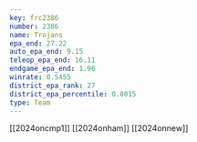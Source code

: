 ```yaml
---
key: frc2386
number: 2386
name: Trojans
epa_end: 27.22
auto_epa_end: 9.15
teleop_epa_end: 16.11
endgame_epa_end: 1.96
winrate: 0.5455
district_epa_rank: 27
district_epa_percentile: 0.8015
type: Team
---
```

[[2024oncmp1]]
[[2024onham]]
[[2024onnew]]
